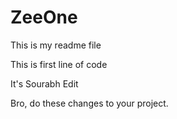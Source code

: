 # ZeeOne


This is my readme file

This is first line of code

It's Sourabh Edit

Bro, do these changes to your project.
